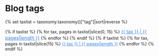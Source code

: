 <h1>Blog tags</h1>

{% set taxlist = taxonomy.taxonomy()["tag"]|sort|reverse %}

{% if taxlist %}
<span class="tags" style="line-height:150%">
{% for tax, pages in taxlist|slice(0, 15) %}
    <a class="label label-rounded" style="color:#3085ee;font-size:110%" href="/blog/tag{{ config.system.param_sep }}{{ tax }}">{{ tax }} | {{ pages|length }}</a>
{% endfor %}
</span>
{% endif %}
{% if taxlist %}
<span class="tags">
{% for tax, pages in taxlist|slice(15) %}
    <a class="label label-rounded" style="color:#3085ee;" href="/blog/tag{{ config.system.param_sep }}{{ tax }}">{{ tax }} | {{ pages|length }}</a>
{% endfor %}
</span>
{% endif %}
